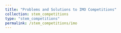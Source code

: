 ```yaml
---
title: "Problems and Solutions to IMO Competitions"
collection: stem_competitions
type: "stem_competitions"
permalink: /stem_competitions/imo
---
```


